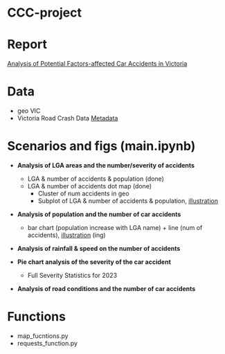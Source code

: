 # CCC-project

# Report
[Analysis of Potential Factors-affected Car Accidents in Victoria](https://www.overleaf.com/4751181365djrvrfzzxqrt#c886a0)

# Data
- geo VIC
- Victoria Road Crash Data
	[Metadata](https://vicroadsopendatastorehouse.vicroads.vic.gov.au/opendata/Road_Safety/RCIS%20Documents/Metadata%20-%20Victoria%20Road%20Crash%20data.pdf)

# Scenarios and figs (main.ipynb)

- **Analysis of LGA areas and the number/severity of accidents**
	- LGA & number of accidents & population (done)
	- LGA & number of accidents dot map (done)
		- Cluster of num accidents in geo
		- Subplot of LGA & number of accidents & population, [illustration](https://plotly.com/python/mixed-subplots/)

- **Analysis of population and the number of car accidents**
	- bar chart (population increase with LGA name) + line (num of accidents), [illustration](https://plotly.com/python/figurewidget/) (ing)

- **Analysis of rainfall & speed on the number of accidents**

- **Pie chart analysis of the severity of the car accident**
	- Full Severity Statistics for 2023

- **Analysis of road conditions and the number of car accidents**

# Functions
- map_fucntions.py 
- requests_function.py